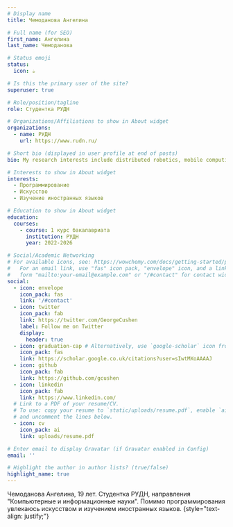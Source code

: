 ```yaml
---
# Display name
title: Чемоданова Ангелина

# Full name (for SEO)
first_name: Ангелина
last_name: Чемоданова

# Status emoji
status:
  icon: ☕️

# Is this the primary user of the site?
superuser: true

# Role/position/tagline
role: Студентка РУДН

# Organizations/Affiliations to show in About widget
organizations:
  - name: РУДН
    url: https://www.rudn.ru/

# Short bio (displayed in user profile at end of posts)
bio: My research interests include distributed robotics, mobile computing and programmable matter.

# Interests to show in About widget
interests:
  - Программирование
  - Искусство
  - Изучение иностранных языков

# Education to show in About widget
education:
  courses:
    - course: 1 курс бакалавриата 
      institution: РУДН
      year: 2022-2026

# Social/Academic Networking
# For available icons, see: https://wowchemy.com/docs/getting-started/page-builder/#icons
#   For an email link, use "fas" icon pack, "envelope" icon, and a link in the
#   form "mailto:your-email@example.com" or "/#contact" for contact widget.
social:
  - icon: envelope
    icon_pack: fas
    link: '/#contact'
  - icon: twitter
    icon_pack: fab
    link: https://twitter.com/GeorgeCushen
    label: Follow me on Twitter
    display:
      header: true
  - icon: graduation-cap # Alternatively, use `google-scholar` icon from `ai` icon pack
    icon_pack: fas
    link: https://scholar.google.co.uk/citations?user=sIwtMXoAAAAJ
  - icon: github
    icon_pack: fab
    link: https://github.com/gcushen
  - icon: linkedin
    icon_pack: fab
    link: https://www.linkedin.com/
  # Link to a PDF of your resume/CV.
  # To use: copy your resume to `static/uploads/resume.pdf`, enable `ai` icons in `params.yaml`,
  # and uncomment the lines below.
  - icon: cv
    icon_pack: ai
    link: uploads/resume.pdf

# Enter email to display Gravatar (if Gravatar enabled in Config)
email: ''

# Highlight the author in author lists? (true/false)
highlight_name: true
---
```


Чемоданова Ангелина, 19 лет. Студентка РУДН, направления "Компьютерные и информационные науки". Помимо программирования увлекаюсь искусством и изучением иностранных языков.
{style="text-align: justify;"}
